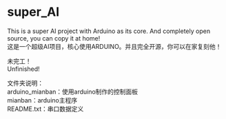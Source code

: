 # super_AI
This is a super AI project with Arduino as its core. And completely open source, you can copy it at home!  
这是一个超级AI项目，核心使用ARDUINO。并且完全开源，你可以在家复刻他！

未完工！  
Unfinished!  

文件夹说明：  
arduino_mianban：使用arduino制作的控制面板  
  mianban：arduino主程序  
  README.txt：串口数据定义
